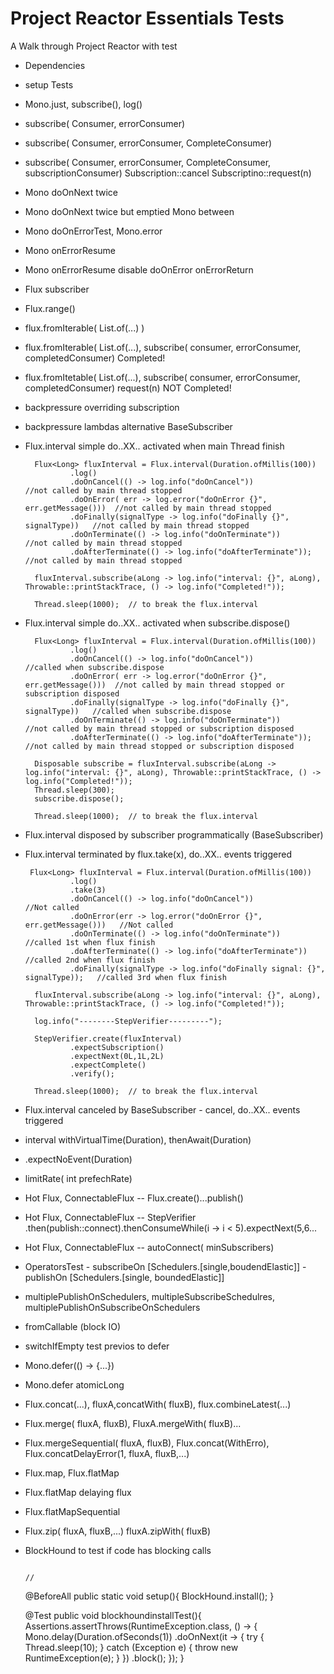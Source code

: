 # Project Reactor Essentials Tests
A Walk through Project Reactor with test


- Dependencies
- setup Tests
- Mono.just, subscribe(), log()
- subscribe( Consumer, errorConsumer)
- subscribe( Consumer, errorConsumer, CompleteConsumer)
- subscribe( Consumer, errorConsumer, CompleteConsumer, subscriptionConsumer)
   Subscription::cancel
   Subscriptino::request(n)
- Mono doOnNext twice
- Mono doOnNext twice but emptied Mono between
- Mono doOnErrorTest, Mono.error
- Mono onErrorResume
- Mono onErrorResume disable doOnError onErrorReturn
- Flux subscriber
- Flux.range()
- flux.fromIterable( List.of(...) )
- flux.fromIterable( List.of(...), subscribe( consumer, errorConsumer, completedConsumer) Completed!
- flux.fromItetable( List.of(...), subscribe( consumer, errorConsumer, completedConsumer) request(n) NOT Completed!
- backpressure overriding subscription
- backpressure lambdas alternative BaseSubscriber
- Flux.interval simple do..XX.. activated when main Thread finish

        Flux<Long> fluxInterval = Flux.interval(Duration.ofMillis(100))
                .log()
                .doOnCancel(() -> log.info("doOnCancel"))                        //not called by main thread stopped
                .doOnError( err -> log.error("doOnError {}", err.getMessage()))  //not called by main thread stopped
                .doFinally(signalType -> log.info("doFinally {}", signalType))   //not called by main thread stopped
                .doOnTerminate(() -> log.info("doOnTerminate"))                  //not called by main thread stopped
                .doAfterTerminate(() -> log.info("doAfterTerminate"));           //not called by main thread stopped

        fluxInterval.subscribe(aLong -> log.info("interval: {}", aLong), Throwable::printStackTrace, () -> log.info("Completed!"));

        Thread.sleep(1000);  // to break the flux.interval

- Flux.interval simple do..XX.. activated when subscribe.dispose()

        Flux<Long> fluxInterval = Flux.interval(Duration.ofMillis(100))
                .log()
                .doOnCancel(() -> log.info("doOnCancel"))                        //called when subscribe.dispose
                .doOnError( err -> log.error("doOnError {}", err.getMessage()))  //not called by main thread stopped or subscription disposed
                .doFinally(signalType -> log.info("doFinally {}", signalType))   //called when subscribe.dispose
                .doOnTerminate(() -> log.info("doOnTerminate"))                  //not called by main thread stopped or subscription disposed
                .doAfterTerminate(() -> log.info("doAfterTerminate"));           //not called by main thread stopped or subscription disposed

        Disposable subscribe = fluxInterval.subscribe(aLong -> log.info("interval: {}", aLong), Throwable::printStackTrace, () -> log.info("Completed!"));
        Thread.sleep(300);
        subscribe.dispose();

        Thread.sleep(1000);  // to break the flux.interval

- Flux.interval disposed by subscriber programmatically (BaseSubscriber)
- Flux.interval terminated by flux.take(x), do..XX.. events triggered

       Flux<Long> fluxInterval = Flux.interval(Duration.ofMillis(100))
                .log()
                .take(3)
                .doOnCancel(() -> log.info("doOnCancel"))                        //Not called
                .doOnError(err -> log.error("doOnError {}", err.getMessage()))   //Not called
                .doOnTerminate(() -> log.info("doOnTerminate"))                           //called 1st when flux finish
                .doAfterTerminate(() -> log.info("doAfterTerminate"))                     //called 2nd when flux finish
                .doFinally(signalType -> log.info("doFinally signal: {}", signalType));   //called 3rd when flux finish

        fluxInterval.subscribe(aLong -> log.info("interval: {}", aLong), Throwable::printStackTrace, () -> log.info("Completed!"));

        log.info("--------StepVerifier---------");

        StepVerifier.create(fluxInterval)
                .expectSubscription()
                .expectNext(0L,1L,2L)
                .expectComplete()
                .verify();

        Thread.sleep(1000);  // to break the flux.interval

- Flux.interval canceled by BaseSubscriber - cancel, do..XX.. events triggered
- interval withVirtualTime(Duration), thenAwait(Duration)
- .expectNoEvent(Duration)
- limitRate( int prefechRate)
- Hot Flux, ConnectableFlux<T> -- Flux.create()...publish()
- Hot Flux, ConnectableFlux<T> -- StepVerifier .then(publish::connect).thenConsumeWhile(i -> i < 5).expectNext(5,6...
- Hot Flux, ConnectableFlux<T> -- autoConnect( minSubscribers)
- OperatorsTest - subscribeOn [Schedulers.[single,boudendElastic]] - publishOn [Schedulers.[single, boundedElastic]]
- multiplePublishOnSchedulers, multipleSubscribeSchedulres, multiplePublishOnSubscribeOnSchedulers
- fromCallable (block IO)
- switchIfEmpty test previos to defer
- Mono.defer(() -> {...})
- Mono.defer atomicLong
- Flux.concat(...), fluxA,concatWith( fluxB), flux.combineLatest(...)
- Flux.merge( fluxA, fluxB), FluxA.mergeWith( fluxB)...
- Flux.mergeSequential( fluxA, fluxB), Flux.concat(WithErro), Flux.concatDelayError(1, fluxA, fluxB,...)
- Flux.map, Flux.flatMap
- Flux.flatMap delaying flux
- Flux.flatMapSequential
- Flux.zip( fluxA, fluxB,...) fluxA.zipWith( fluxB)
- BlockHound to test if code has blocking calls

                                                                                             //
    @BeforeAll
    public  static void setup(){
        BlockHound.install();
    }

    @Test
    public void blockhoundinstallTest(){
        Assertions.assertThrows(RuntimeException.class, () -> {
        Mono.delay(Duration.ofSeconds(1))
                .doOnNext(it -> {
                    try {
                        Thread.sleep(10);
                    }
                    catch (Exception e) {
                        throw new RuntimeException(e);
                    }
                })
                .block();
        });
    }
